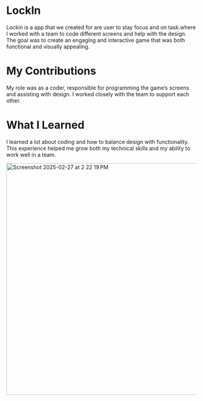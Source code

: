 # LockIn

Lockin is a app that we created for are user to stay focus and on task.where I worked with a team to code different screens and help with the design. The goal was to create an engaging and interactive game that was both functional and visually appealing.
# My Contributions
My role was as a coder, responsible for programming the game’s screens and assisting with design. I worked closely with the team to support each other.
# What I Learned
I learned a lot about coding and how to balance design with functionality. This experience helped me grow both my technical skills and my ability to work well in a team.


<img width="613" alt="Screenshot 2025-02-27 at 2 22 19 PM" src="https://github.com/user-attachments/assets/de82585e-d275-4471-a0ee-8b48ae426b6b" />
